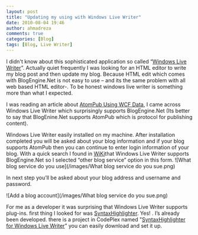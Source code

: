 ```yaml
---
layout: post
title: "Updating my using with Windows Live Writer"
date: 2010-08-04 19:46
author: ahmadreza
comments: true
categories: [Blog]
tags: [Blog, Live Writer]
---
```

I didn't know about this sophisticated application so called “[Windows Live Writer](https://explore.live.com/windows-live-writer)”. Actually quiet frequently I was looking for an HTML editor to write my blog post and then update my blog. Because HTML edit which comes with BlogEngine.Net is not easy to use – and its the same problem with all web based HTML editor-. To be honest windows live writer is something more than what I expected.

I was reading an article about [AtomPub Using WCF Data](https://msdn.microsoft.com/en-au/magazine/ff872392.aspx), I came across Windows Live Writer which surprisingly supports BlogEngine.Net (Its better to say that BlogEnine.Net supports AtomPub which is protocol for publishing content).

Windows Live Writer easily installed on my machine. After installation completed you will be asked about your blog information and if your blog supports AtomPub then you can continue to enter login information of your blog. With a quick search I found in [WiKi](https://en.wikipedia.org/wiki/Windows_Live_Writer)that Windows Live Writer supports BlogEngine.Net so I selected “other blog service” option in this form.
![What blog service do you use](/images/What blog service do you sue.png)

In next step you’ll be asked about your blog address and username and password.

![Add a blog account](/images/What blog service do you sue.png)

For me as a developer it was surprising that Windows Live Writer supports plug-ins. first thing I looked for was [SyntaxHighlighter](https://code.google.com/p/syntaxhighlighter/). Yes! . I’s already been developed. there is a project in CodePlex named "[SyntaxHighlighter for Windows Live Writer](https://wlwsyntaxhighlighter.codeplex.com/)” you can easily download and set it up.

